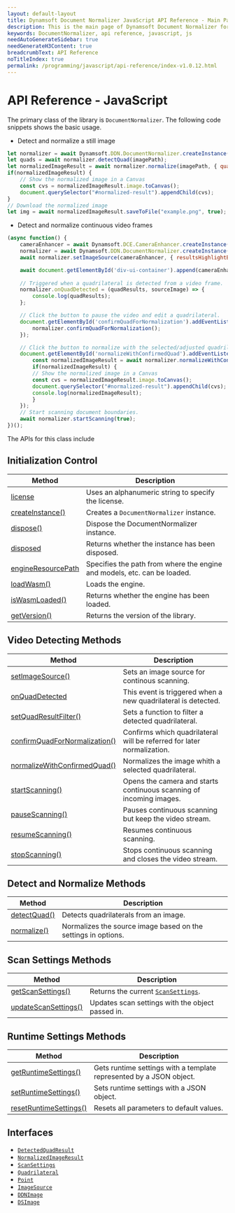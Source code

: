```yaml
---
layout: default-layout
title: Dynamsoft Document Normalizer JavaScript API Reference - Main Page
description: This is the main page of Dynamsoft Document Normalizer for JavaScript SDK API Reference.
keywords: DocumentNormalizer, api reference, javascript, js
needAutoGenerateSidebar: true
needGenerateH3Content: true
breadcrumbText: API Reference
noTitleIndex: true
permalink: /programming/javascript/api-reference/index-v1.0.12.html
---
```


# API Reference - JavaScript

The primary class of the library is `DocumentNormalizer`. The following code snippets shows the basic usage. 

* Detect and normalize a still image

```js
let normalizer = await Dynamsoft.DDN.DocumentNormalizer.createInstance();
let quads = await normalizer.detectQuad(imagePath);
let normalizedImageResult = await normalizer.normalize(imagePath, { quad: quads[0].location });
if(normalizedImageResult) {
    // Show the normalized image in a Canvas
    const cvs = normalizedImageResult.image.toCanvas();
    document.querySelector("#normalized-result").appendChild(cvs);
}
// Download the normalized image
let img = await normalizedImageResult.saveToFile("example.png", true);
```

* Detect and normalize continuous video frames

```js
(async function() {
    cameraEnhancer = await Dynamsoft.DCE.CameraEnhancer.createInstance();
    normalizer = await Dynamsoft.DDN.DocumentNormalizer.createInstance();
    await normalizer.setImageSource(cameraEnhancer, { resultsHighlightBaseShapes: Dynamsoft.DCE.DrawingItem });

    await document.getElementById('div-ui-container').append(cameraEnhancer.getUIElement());
    
    // Triggered when a quadrilateral is detected from a video frame.
    normalizer.onQuadDetected = (quadResults, sourceImage) => {
        console.log(quadResults);
    };

    // Click the button to pause the video and edit a quadrilateral.
    document.getElementById('confirmQuadForNormalization').addEventListener("click", () => {
        normalizer.confirmQuadForNormalization();
    });

    // Click the button to normalize with the selected/adjusted quadrilateral.
    document.getElementById('normalizeWithConfirmedQuad').addEventListener("click", async () => {
        const normalizedImageResult = await normalizer.normalizeWithConfirmedQuad();
        if(normalizedImageResult) {
        // Show the normalized image in a Canvas
        const cvs = normalizedImageResult.image.toCanvas();
        document.querySelector("#normalized-result").appendChild(cvs);
        console.log(normalizedImageResult);
        }
    });
    // Start scanning document boundaries.
    await normalizer.startScanning(true);
})();
```

The APIs for this class include

## Initialization Control

| Method               | Description |
|----------------------|-------------|
| [license](initialize.md#license) | Uses an alphanumeric string to specify the license. |
| [createInstance()](initialize.md#createinstance) | Creates a `DocumentNormalizer` instance. |
| [dispose()](initialize.md#dispose) | Dispose the DocumentNormalizer instance. |
| [disposed](initialize.md#disposed) | Returns whether the instance has been disposed. |
| [engineResourcePath](initialize.md#engineresourcepath) | Specifies the path from where the engine and models, etc. can be loaded. |
| [loadWasm()](initialize.md#loadwasm) | Loads the engine. |
| [isWasmLoaded()](initialize.md#iswasmloaded) | Returns whether the engine has been loaded. |
| [getVersion()](initialize.md#getversion) | Returns the version of the library. |

## Video Detecting Methods

| Method               | Description |
|----------------------|-------------|
| [setImageSource()](normalize.md#setimagesource) | Sets an image source for continous scanning. |
| [onQuadDetected](normalize.md#onquaddetected) | This event is triggered when a new quadrilateral is detected. |
| [setQuadResultFilter()](normalize.md#setquadresultfilter) | Sets a function to filter a detected quadrilateral. |
| [confirmQuadForNormalization()](normalize.md#confirmquadfornormalization) | Confirms which quadrilateral will be referred for later normalization. |
| [normalizeWithConfirmedQuad()](normalize.md#normalizewithconfirmedquad) | Normalizes the image whith a selected quadrilateral. |
| [startScanning()](normalize.md#startscanning) | Opens the camera and starts continuous scanning of incoming images. |
| [pauseScanning()](normalize.md#pausescanning) | Pauses continuous scanning but keep the video stream. |
| [resumeScanning()](normalize.md#resumescanning) | Resumes continuous scanning. |
| [stopScanning()](normalize.md#stopscanning) | Stops continuous scanning and closes the video stream. |

## Detect and Normalize Methods

| Method               | Description |
|----------------------|-------------|
| [detectQuad()](normalize.md#detectquad) | Detects quadrilaterals from an image. |
| [normalize()](normalize.md#normalize) | Normalizes the source image based on the settings in options. |

## Scan Settings Methods

| Method               | Description |
|----------------------|-------------|
| [getScanSettings()](settings.md#getscansettings) | Returns the current [`ScanSettings`](./interfaces/scansettings.md). |
| [updateScanSettings()](settings.md#updatescansettings) | Updates scan settings with the object passed in. |

## Runtime Settings Methods

| Method               | Description |
|----------------------|-------------|
| [getRuntimeSettings()](settings.md#getruntimesettings) | Gets runtime settings with a template represented by a JSON object. |
| [setRuntimeSettings()](settings.md#setputruntimesettings) | Sets runtime settings with a JSON object. |
| [resetRuntimeSettings()](settings.md#resetputruntimesettings) | Resets all parameters to default values. |

## Interfaces

* [`DetectedQuadResult`](./interfaces/detected-quad-result.md)
* [`NormalizedImageResult`](./interfaces/normalized-image-result.md)
* [`ScanSettings`](./interfaces/scansettings.md)
* [`Quadrilateral`](./interfaces/quadrilateral.md)
* [`Point`](./interfaces/point.md)
* [`ImageSource`](./interfaces/imagesource.md)
* [`DDNImage`](./interfaces/ddn-image.md)
* [`DSImage`](./interfaces/dsimage.md)

<!-- ## Enumerations

- [`EnumImagePixelFormat`]({{ site.enumerations }}image-pixel-format.html?src=android)

## Others

View the [Error Codes]({{ site.enumerations }}error-code.html) -->